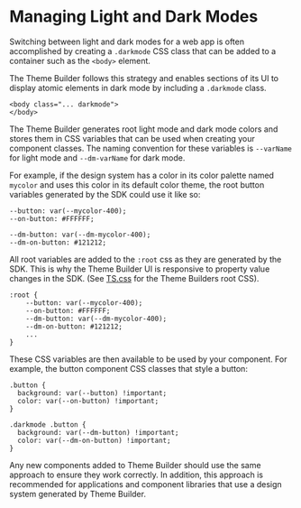 # Managing Light and Dark Modes

Switching between light and dark modes for a web app is often accomplished by creating a `.darkmode` CSS class that can be added to a container such as the `<body>` element.

The Theme Builder follows this strategy and enables sections of its UI to display atomic elements in dark mode by including a `.darkmode` class.

```
<body class="... darkmode">
</body>
```

The Theme Builder generates root light mode and dark mode colors and stores them in CSS variables that can be used when creating your component classes.  The naming convention for these variables is `--varName` for light mode and `--dm-varName` for dark mode.

For example, if the design system has a color in its color palette named `mycolor` and uses this color in its default color theme, the root button variables generated by the SDK could use it like so:

```
--button: var(--mycolor-400);
--on-button: #FFFFFF;

--dm-button: var(--dm-mycolor-400);
--dm-on-button: #121212;
```

All root variables are added to the `:root` css as they are generated by the SDK.  This is why the Theme Builder UI is responsive to property value changes in the SDK.  (See [TS.css](https://github.com/discoverfinancial/a11y-theme-builder/blob/main/code/src/ui/src/mui-a11y-tb/themes/TB.css#L1) for the Theme Builders root CSS).

```
:root {
    --button: var(--mycolor-400);
    --on-button: #FFFFFF;
    --dm-button: var(--dm-mycolor-400);
    --dm-on-button: #121212;
    ...
}
```

These CSS variables are then available to be used by your component.  For example, the button component CSS classes that style a button:

```
.button {
  background: var(--button) !important;
  color: var(--on-button) !important;
}

.darkmode .button {
  background: var(--dm-button) !important;
  color: var(--dm-on-button) !important;
}
```

Any new components added to Theme Builder should use the same approach to ensure they work correctly.  In addition, this approach is recommended for applications and component libraries that use a design system generated by Theme Builder.
